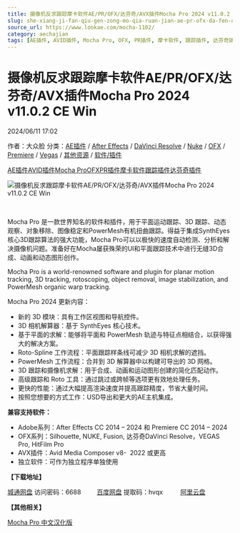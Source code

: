 ```yaml
---
title: 摄像机反求跟踪摩卡软件AE/PR/OFX/达芬奇/AVX插件Mocha Pro 2024 v11.0.2 CE Win
slug: she-xiang-ji-fan-qiu-gen-zong-mo-qia-ruan-jian-ae-pr-ofx-da-fen-qi-avxcha-jian-mocha-pro-2024-v11-0-2-ce-win
source_url: https://www.lookae.com/mocha-1102/
category: aechajian
tags: [AE插件, AVID插件, Mocha Pro, OFX, PR插件, 摩卡软件, 跟踪插件, 达芬奇插件]
---
```

# 摄像机反求跟踪摩卡软件AE/PR/OFX/达芬奇/AVX插件Mocha Pro 2024 v11.0.2 CE Win

2024/06/11 17:02

作者：大众脸
分类：[AE插件](https://www.lookae.com/after-effects/aechajian/) / [After Effects](https://www.lookae.com/after-effects/) / [DaVinci Resolve](https://www.lookae.com/qitarjcj/resolvezy/) / [Nuke](https://www.lookae.com/qitarjcj/nukezy/) / [OFX](https://www.lookae.com/qitarjcj/ofxzy/) / [Premiere](https://www.lookae.com/qitarjcj/premierezy/) / [Vegas](https://www.lookae.com/qitarjcj/vegaszy/) / [其他资源](https://www.lookae.com/qitarjcj/otherzy/) / [软件/插件](https://www.lookae.com/qitarjcj/)

[AE插件](https://www.lookae.com/tag/ae%e6%8f%92%e4%bb%b6/)[AVID插件](https://www.lookae.com/tag/avid%e6%8f%92%e4%bb%b6/)[Mocha Pro](https://www.lookae.com/tag/mocha-pro/)[OFX](https://www.lookae.com/tag/ofx/)[PR插件](https://www.lookae.com/tag/pr%e6%8f%92%e4%bb%b6/)[摩卡软件](https://www.lookae.com/tag/%e6%91%a9%e5%8d%a1%e8%bd%af%e4%bb%b6/)[跟踪插件](https://www.lookae.com/tag/%e8%b7%9f%e8%b8%aa%e6%8f%92%e4%bb%b6/)[达芬奇插件](https://www.lookae.com/tag/%e8%be%be%e8%8a%ac%e5%a5%87%e6%8f%92%e4%bb%b6/)

![摄像机反求跟踪摩卡软件AE/PR/OFX/达芬奇/AVX插件Mocha Pro 2024 v11.0.2 CE Win](https://www.lookae.com/wp-content/uploads/2024/03/Mocha-Pro-2024.jpg "摄像机反求跟踪摩卡软件AE/PR/OFX/达芬奇/AVX插件Mocha Pro 2024 v11.0.2 CE Win-LookAE.com")

[﻿﻿﻿](https://cloud.video.taobao.com/play/u/null/p/1/e/6/t/1/453683423300.mp4)

Mocha Pro 是一款世界知名的软件和插件，用于平面运动跟踪、3D 跟踪、动态观察、对象移除、图像稳定和PowerMesh有机扭曲跟踪。得益于集成SynthEyes核心3D跟踪算法的强大功能，Mocha Pro可以以极快的速度自动检测、分析和解决摄像机问题。准备好在Mocha屡获殊荣的UI和平面跟踪技术中进行无缝3D合成、动画和动态图形创作。

Mocha Pro is a world-renowned software and plugin for planar motion tracking, 3D tracking, rotoscoping, object removal, image stabilization, and PowerMesh organic warp tracking.

Mocha Pro 2024 更新内容：

* 新的 3D 模块：具有工作区视图和导航控件。
* 3D 相机解算器：基于 SynthEyes 核心技术。
* 基于平面的求解：能够将平面和 PowerMesh 轨迹与特征点相结合，以获得强大的解决方案。
* Roto-Spline 工作流程：平面跟踪样条线可减少 3D 相机求解的遮挡。
* PowerMesh 工作流程：合并到 3D 解算器中以构建可导出的 3D 网格。
* 3D 跟踪和摄像机求解：用于合成、动画和运动图形创建的简化匹配动作。
* 高级跟踪和 Roto 工具：通过跳过或跨帧等选项更有效地处理任务。
* 更快的性能：通过大幅提高渲染速度并提高跟踪精度，节省大量时间。
* 按照您想要的方式工作：USD导出和更大的AE主机集成。

**兼容支持软件：**

* Adobe系列：After Effects CC 2014 – 2024 和 Premiere CC 2014 – 2024
* OFX系列：Silhouette, NUKE, Fusion, 达芬奇DaVinci Resolve，VEGAS Pro, HitFilm Pro
* AVX插件：Avid Media Composer v8-  2022 或更高
* 独立软件：可作为独立程序单独使用

**【下载地址】**

[城通网盘](https://url70.ctfile.com/f/2827370-1270073642-9e110e?p=4431) 访问密码：6688         [百度网盘](https://pan.baidu.com/s/1aJibHHqQiUC-wKql6QvnXw?pwd=hvqx) 提取码：hvqx          [阿里云盘](https://www.alipan.com/s/qeSme1uguHx)

**【其他相关】**

[Mocha Pro 中文汉化版](https://www.lookae.com/tag/mocha%e4%b8%ad%e6%96%87/)
